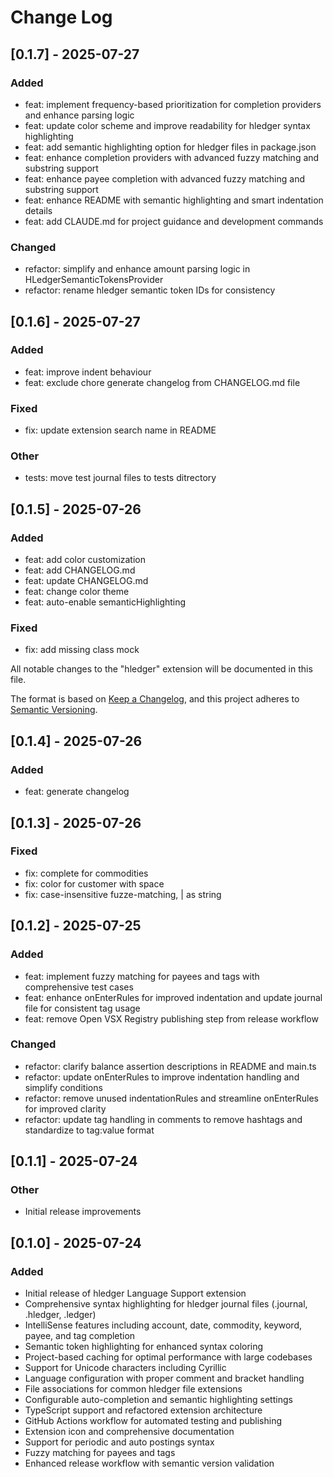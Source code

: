 # Change Log

## [0.1.7] - 2025-07-27

### Added
- feat: implement frequency-based prioritization for completion providers and enhance parsing logic
- feat: update color scheme and improve readability for hledger syntax highlighting
- feat: add semantic highlighting option for hledger files in package.json
- feat: enhance completion providers with advanced fuzzy matching and substring support
- feat: enhance payee completion with advanced fuzzy matching and substring support
- feat: enhance README with semantic highlighting and smart indentation details
- feat: add CLAUDE.md for project guidance and development commands

### Changed
- refactor: simplify and enhance amount parsing logic in HLedgerSemanticTokensProvider
- refactor: rename hledger semantic token IDs for consistency


## [0.1.6] - 2025-07-27

### Added
- feat: improve indent behaviour
- feat: exclude chore generate changelog from CHANGELOG.md file

### Fixed
- fix: update extension search name in README

### Other
- tests: move test journal files to tests ditrectory


## [0.1.5] - 2025-07-26

### Added
- feat: add color customization
- feat: add CHANGELOG.md
- feat: update CHANGELOG.md
- feat: change color theme
- feat: auto-enable semanticHighlighting

### Fixed
- fix: add missing class mock


All notable changes to the "hledger" extension will be documented in this file.

The format is based on [Keep a Changelog](https://keepachangelog.com/en/1.0.0/),
and this project adheres to [Semantic Versioning](https://semver.org/spec/v2.0.0.html).

## [0.1.4] - 2025-07-26

### Added
- feat: generate changelog

## [0.1.3] - 2025-07-26

### Fixed
- fix: complete for commodities
- fix: color for customer with space
- fix: case-insensitive fuzze-matching, | as string

## [0.1.2] - 2025-07-25

### Added
- feat: implement fuzzy matching for payees and tags with comprehensive test cases
- feat: enhance onEnterRules for improved indentation and update journal file for consistent tag usage
- feat: remove Open VSX Registry publishing step from release workflow

### Changed
- refactor: clarify balance assertion descriptions in README and main.ts
- refactor: update onEnterRules to improve indentation handling and simplify conditions
- refactor: remove unused indentationRules and streamline onEnterRules for improved clarity
- refactor: update tag handling in comments to remove hashtags and standardize to tag:value format

## [0.1.1] - 2025-07-24

### Other
- Initial release improvements

## [0.1.0] - 2025-07-24

### Added
- Initial release of hledger Language Support extension
- Comprehensive syntax highlighting for hledger journal files (.journal, .hledger, .ledger)
- IntelliSense features including account, date, commodity, keyword, payee, and tag completion
- Semantic token highlighting for enhanced syntax coloring
- Project-based caching for optimal performance with large codebases
- Support for Unicode characters including Cyrillic
- Language configuration with proper comment and bracket handling
- File associations for common hledger file extensions
- Configurable auto-completion and semantic highlighting settings
- TypeScript support and refactored extension architecture
- GitHub Actions workflow for automated testing and publishing
- Extension icon and comprehensive documentation
- Support for periodic and auto postings syntax
- Fuzzy matching for payees and tags
- Enhanced release workflow with semantic version validation
